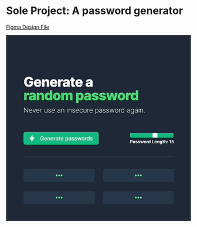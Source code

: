 # Sole Project: A password generator

[Figma Design File](https://www.figma.com/file/YRO9Iw5IYaOorjnRyNz4bV/Random-Password-Generator?node-id=0%3A1)

![](./demo.gif)
